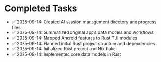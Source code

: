 # Completed Tasks

- ✅ 2025-09-14: Created AI session management directory and progress files
- ✅ 2025-09-14: Summarized original app’s data models and workflows
- ✅ 2025-09-14: Mapped Android features to Rust TUI modules
- ✅ 2025-09-14: Planned initial Rust project structure and dependencies
- ✅ 2025-09-14: Initialized Rust project and Nix flake
- ✅ 2025-09-14: Implemented core data models in Rust
